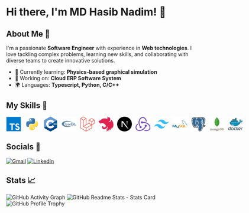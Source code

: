 # Hi there, I'm MD Hasib Nadim! 👋

## About Me 🚀

I'm a passionate **Software Engineer** with experience in **Web technologies**. I love tackling complex problems, learning new skills, and collaborating with diverse teams to create innovative solutions.

- 🌱 Currently learning: **Physics-based graphical simulation**
- 🔭 Working on: **Cloud ERP Software System**
- 🌍 Languages: **Typescript, Python, C/C++**
<!-- - ⚡ Fun fact: **[a fun fact about yourself]** -->

## My Skills 🧠
 <div style="display: flex; gap: 10px;">
<img src="https://raw.githubusercontent.com/devicons/devicon/master/icons/typescript/typescript-original.svg" alt="typescript" width="40" height="40" />
<img src="https://raw.githubusercontent.com/devicons/devicon/master/icons/python/python-original.svg" alt="python" width="40" height="40" /> 
<img src="https://raw.githubusercontent.com/devicons/devicon/master/icons/cplusplus/cplusplus-original.svg" alt="cplusplus" width="40" height="40" />
<img src="https://raw.githubusercontent.com/devicons/devicon/master/icons/opengl/opengl-original.svg" alt="opengl" width="40" height="40" />
<img src="https://raw.githubusercontent.com/devicons/devicon/master/icons/laravel/laravel-original.svg" alt="laravel" width="40" height="40" />
<img src="https://raw.githubusercontent.com/devicons/devicon/master/icons/nestjs/nestjs-original.svg" alt="nestjs" width="40" height="40" /> 
<img src="https://raw.githubusercontent.com/devicons/devicon/master/icons/nextjs/nextjs-original.svg" alt="nextjs" width="40" height="40" />
<img src="https://raw.githubusercontent.com/devicons/devicon/master/icons/redux/redux-original.svg" alt="redux" width="40" height="40" />
<img src="https://raw.githubusercontent.com/devicons/devicon/master/icons/tailwindcss/tailwindcss-original.svg" alt="tailwindcss" width="40" height="40" /> 
<img src="https://raw.githubusercontent.com/devicons/devicon/master/icons/mysql/mysql-original-wordmark.svg" alt="mysql" width="40" height="40" /> 
<img src="https://raw.githubusercontent.com/devicons/devicon/master/icons/postgresql/postgresql-original.svg" alt="postgresql" width="40" height="40" />
<img src="https://raw.githubusercontent.com/devicons/devicon/master/icons/mongodb/mongodb-original-wordmark.svg" alt="mongodb" width="40" height="40" />
<img src="https://raw.githubusercontent.com/devicons/devicon/master/icons/docker/docker-original-wordmark.svg" alt="docker" width="40" height="40" />
</div>

## Socials 📱
[![Gmail](https://img.shields.io/badge/Gmail-D14836?logo=gmail&logoColor=white)](mailto:hasibnadim0@gmail.com)
[![LinkedIn](https://img.shields.io/badge/linkedin-%230077B5.svg?logo=linkedin&logoColor=white)](https://www.linkedin.com/in/hasibnadim)

## Stats 📈
![GitHub Activity Graph](https://github-readme-activity-graph.vercel.app/graph?username=hasibnadim&bg_color=262470&color=d8d4ff&line=00ff73&point=ffffff&area=false&hide_title=false)
![GitHub Readme Stats - Stats Card](https://github-readme-stats.vercel.app/api?username=hasibnadim&hide_title=true&hide_rank=false&show_icons=true&include_all_commits=true&rank_icon=percentile)
![GitHub Profile Trophy](https://github-profile-trophy.vercel.app/?username=hasibnadim&rank=SSS%2CSS%2CS%2CAAA%2CAA%2CA%2CSECRET%2CB)


